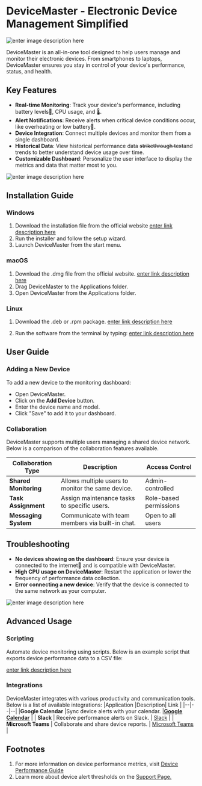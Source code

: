 # DeviceMaster - Electronic Device Management Simplified


![enter image description here](https://imgur.com/jYHesPJ.png)


DeviceMaster is an all-in-one tool designed to help users manage and monitor their electronic devices. From smartphones to laptops, DeviceMaster ensures you stay in control of your device's performance, status, and health.

## Key Features

-   **Real-time Monitoring**: Track your device's performance, including battery levels🔋, CPU usage, and 🌡️.
-   **Alert Notifications**: Receive alerts when critical device conditions occur, like overheating or low battery🪫.
-   **Device Integration**: Connect multiple devices and monitor them from a single dashboard.
-   **Historical Data**: View historical performance data ~~strikethrough text~~and trends to better understand device usage over time.
-   **Customizable Dashboard**: Personalize the user interface to display the metrics and data that matter most to you.

![enter image description here](https://imgur.com/vKsYywd.png)

## Installation Guide

### Windows

1.  Download the installation file from the official website
[enter link description here](DeviceMasterInstaller.exe%20/install)
2. Run the installer and follow the setup wizard.
3. Launch DeviceMaster from the start menu.

### macOS

1.  Download the .dmg file from the official website.
[enter link description here](hdiutil%20attach%20DeviceMasterInstaller.dmg)
2.  Drag DeviceMaster to the Applications folder.
3.  Open DeviceMaster from the Applications folder.

### Linux

1.  Download the .deb or .rpm package.
    [enter link description here](sudo%20dpkg%20-i%20DeviceMasterInstaller.deb%20%20#%20For%20Debian-based%20systems%20sudo%20rpm%20-i%20DeviceMasterInstaller.rpm%20%20#%20For%20Red%20Hat-based%20systems)

2.  Run the software from the terminal by typing:
    [enter link description here](devicemaster)
   
   ## User Guide

### Adding a New Device

To add a new device to the monitoring dashboard:

-   Open DeviceMaster.
-   Click on the **Add Device** button.
-   Enter the device name and model.
-   Click "Save" to add it to your dashboard.

### Collaboration

DeviceMaster supports multiple users managing a shared device network. Below is a comparison of the collaboration features available.

|Collaboration Type|Description|Access Control|
|--|--|--|
|**Shared Monitoring**  | Allows multiple users to monitor the same device. | Admin-controlled |
|**Task Assignment**  | Assign maintenance tasks to specific users. | Role-based permissions |
| **Messaging System** |Communicate with team members via built-in chat.  | Open to all users |


## Troubleshooting

-   **No devices showing on the dashboard**: Ensure your device is connected to the internet🛜 and is compatible with DeviceMaster.
-   **High CPU usage on DeviceMaster**: Restart the application or lower the frequency of performance data collection.
-   **Error connecting a new device**: Verify that the device is connected to the same network as your computer.

![enter image description here](https://imgur.com/clUTY3y.png)

## Advanced Usage

### Scripting

Automate device monitoring using scripts. Below is an example script that exports device performance data to a CSV file:

[enter link description here](#!/bin/bash%20devicemaster%20export%20--device%20%22Smartphone%22%20--format%20csv)

### Integrations

DeviceMaster integrates with various productivity and communication tools. Below is a list of available integrations:
|Application  |Description| Link  |
|--|--|--|
|**Google Calendar**  |Sync device alerts with your calendar.  |[**Google Calendar**](https://calendar.google.com/calendar/u/0/r)  |
| **Slack** | Receive performance alerts on Slack. | [Slack](https://slack.com/) |
| **Microsoft Teams** | Collaborate and share device reports. | [Microsoft Teams](https://teams.microsoft.com/v2/) |




## Footnotes

1.  For more information on device performance metrics, visit [Device Performance Guide](https://www.jnjmedtech.com/system/files/pdf/DERMABOND-PRINEO-Optimized-Device-Performance-Guide-066374-230705.pdf)
2.  Learn more about device alert thresholds on the [Support Page.](https://support.apple.com/en-sa)
